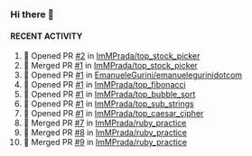 ### Hi there 👋

<!--
**ImMPrada/ImMPrada** is a ✨ _special_ ✨ repository because its `README.md` (this file) appears on your GitHub profile.

Here are some ideas to get you started:

- 🔭 I’m currently working on ...
- 🌱 I’m currently learning ...
- 👯 I’m looking to collaborate on ...
- 🤔 I’m looking for help with ...
- 💬 Ask me about ...
- 📫 How to reach me: ...
- 😄 Pronouns: ...
- ⚡ Fun fact: ...
-->

#### RECENT ACTIVITY

<!--START_SECTION:activity-->
1. 💪 Opened PR [#2](https://github.com/ImMPrada/top_stock_picker/pull/2) in [ImMPrada/top_stock_picker](https://github.com/ImMPrada/top_stock_picker)
2. 🎉 Merged PR [#1](https://github.com/ImMPrada/top_stock_picker/pull/1) in [ImMPrada/top_stock_picker](https://github.com/ImMPrada/top_stock_picker)
3. 💪 Opened PR [#1](https://github.com/EmanueleGurini/emanuelegurinidotcom/pull/1) in [EmanueleGurini/emanuelegurinidotcom](https://github.com/EmanueleGurini/emanuelegurinidotcom)
4. 💪 Opened PR [#1](https://github.com/ImMPrada/top_fibonacci/pull/1) in [ImMPrada/top_fibonacci](https://github.com/ImMPrada/top_fibonacci)
5. 💪 Opened PR [#1](https://github.com/ImMPrada/top_bubble_sort/pull/1) in [ImMPrada/top_bubble_sort](https://github.com/ImMPrada/top_bubble_sort)
6. 💪 Opened PR [#1](https://github.com/ImMPrada/top_sub_strings/pull/1) in [ImMPrada/top_sub_strings](https://github.com/ImMPrada/top_sub_strings)
7. 💪 Opened PR [#1](https://github.com/ImMPrada/top_caesar_cipher/pull/1) in [ImMPrada/top_caesar_cipher](https://github.com/ImMPrada/top_caesar_cipher)
8. 🎉 Merged PR [#7](https://github.com/ImMPrada/ruby_practice/pull/7) in [ImMPrada/ruby_practice](https://github.com/ImMPrada/ruby_practice)
9. 🎉 Merged PR [#8](https://github.com/ImMPrada/ruby_practice/pull/8) in [ImMPrada/ruby_practice](https://github.com/ImMPrada/ruby_practice)
10. 🎉 Merged PR [#9](https://github.com/ImMPrada/ruby_practice/pull/9) in [ImMPrada/ruby_practice](https://github.com/ImMPrada/ruby_practice)
<!--END_SECTION:activity-->
